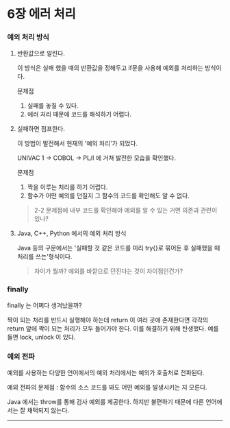 # 6장 에러 처리

### 예외 처리 방식

1. 반환값으로 알린다.

   이 방식은 실패 했을 때의 반환값을 정해두고 if문을 사용해 예외를 처리하는 방식이다.

   문제점
    1. 실패를 놓칠 수 있다.
    2. 에러 처리 때문에 코드를 해석하기 어렵다.

2. 실패하면 점프한다.

   이 방법이 발전해서 현재의 '예외 처리'가 되었다.

   UNIVAC 1 -> COBOL -> PL/I 에 거쳐 발전한 모습을 확인했다.

   문제점
    1. 짝을 이루는 처리를 하기 어렵다.
    2. 함수가 어떤 예외를 던질지 그 함수의 코드를 확인해도 알 수 없다.

   > 2-2 문제점에 내부 코드를 확인해야 예외를 알 수 있는 거면 의존과 관련이 있나?

3. Java, C++, Python 에서의 예외 처리 방식

   Java 등의 구문에서는 '실패할 것 같은 코드를 미리 try{}로 묶어둔 후 실패했을 때 처리를 쓰는'형식이다.

   > 차이가 뭘까? 예외를 바깥으로 던진다는 것이 차이점인건가?


### finally

finally 는 어쩌다 생겨났을까?

짝이 되는 처리를 반드시 실행해야 하는데 return 이 여러 곳에 존재한다면 각각의 return 앞에 짝이 되는 처리가 모두 들어가야 한다.
이를 해결하기 위해 탄생했다. 예를 들면 lock, unlock 이 있다.


### 예외 전파

예외를 사용하는 다양한 언어에서의 예외 처리에서는 예외가 호출처로 전파된다.

예외 전파의 문제점 : 함수의 소스 코드를 봐도 어떤 예외를 발생시키는 지 모른다.

Java 에서는 throw를 통해 검사 예외를 제공한다. 하지만 불편하기 때문에 다른 언어에서는 잘 채택되지 않는다.

---







